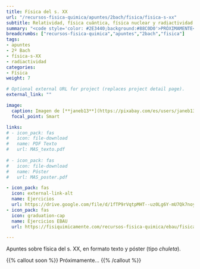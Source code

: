 ```yaml
---
title: Física del s. XX
url: "/recursos-fisica-quimica/apuntes/2bach/fisica/fisica-s-xx"
subtitle: Relatividad, física cuántica, física nuclear y radiactividad
summary: "<code style='color: #2E3440;background:#88C0D0'>PRÓXIMAMENTE</code> <br> Relatividad. Física Cuántica. Física Nuclear. Radiactividad."
breadcrumbs: ["recursos-fisica-quimica","apuntes","2bach","fisica"]
tags:
- apuntes
- 2º Bach
- física-s-XX
- radiactividad
categories:
- Física
weight: 7

# Optional external URL for project (replaces project detail page).
external_link: ""

image:
  caption: Imagen de [**janeb13**](https://pixabay.com/es/users/janeb13-725943/) en [Pixabay](https://pixabay.com/es/)
  focal_point: Smart

links:
# - icon_pack: fas
#   icon: file-download
#   name: PDF Texto
#   url: MAS_texto.pdf
  
# - icon_pack: fas
#   icon: file-download
#   name: Póster
#   url: MAS_poster.pdf

- icon_pack: fas
  icon: external-link-alt
  name: Ejercicios
  url: https://drive.google.com/file/d/1fTP9rVqtpMHT--uz0Lg6Y-mU7Qk7noy3/view
- icon_pack: fas
  icon: graduation-cap
  name: Ejercicios EBAU
  url: https://fisiquimicamente.com/recursos-fisica-quimica/ebau/fisica/por-temas/fisica-s-xx/

---
```


<!-- https://twitter.com/fqmente/status/1391641158330290177?s=20 -->

Apuntes sobre física del s. XX, en formato texto y póster (tipo _chuleta_).

{{% callout soon %}}
Próximamente...
{{% /callout %}}